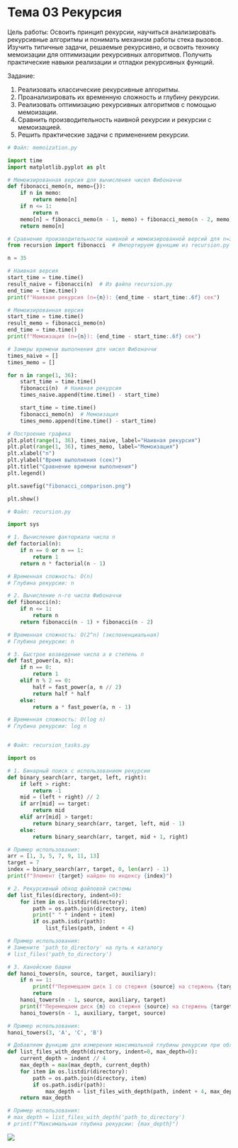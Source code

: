 # Тема 03 Рекурсия

Цель работы: Освоить принцип рекурсии, научиться анализировать рекурсивные алгоритмы и понимать механизм работы стека вызовов. Изучить типичные задачи, решаемые рекурсивно, и освоить технику мемоизации для оптимизации рекурсивных алгоритмов. Получить практические навыки
реализации и отладки рекурсивных функций.

Задание:
1.	Реализовать классические рекурсивные алгоритмы.
2.	Проанализировать их временную сложность и глубину рекурсии.
3.	Реализовать оптимизацию рекурсивных алгоритмов с помощью мемоизации.
4.	Сравнить производительность наивной рекурсии и рекурсии с мемоизацией.
5.	Решить практические задачи с применением рекурсии.


```PYTHON
# Файл: memoization.py

import time
import matplotlib.pyplot as plt

# Мемоизированная версия для вычисления чисел Фибоначчи
def fibonacci_memo(n, memo={}):
    if n in memo:
        return memo[n]
    if n <= 1:
        return n
    memo[n] = fibonacci_memo(n - 1, memo) + fibonacci_memo(n - 2, memo)
    return memo[n]

# Сравнение производительности наивной и мемоизированной версий для n=35
from recursion import fibonacci  # Импортируем функцию из recursion.py

n = 35

# Наивная версия
start_time = time.time()
result_naive = fibonacci(n)  # Из файла recursion.py
end_time = time.time()
print(f"Наивная рекурсия (n={n}): {end_time - start_time:.6f} сек")

# Мемоизированная версия
start_time = time.time()
result_memo = fibonacci_memo(n)
end_time = time.time()
print(f"Мемоизация (n={n}): {end_time - start_time:.6f} сек")

# Замеры времени выполнения для чисел Фибоначчи
times_naive = []
times_memo = []

for n in range(1, 36):
    start_time = time.time()
    fibonacci(n)  # Наивная рекурсия
    times_naive.append(time.time() - start_time)

    start_time = time.time()
    fibonacci_memo(n)  # Мемоизация
    times_memo.append(time.time() - start_time)

# Построение графика
plt.plot(range(1, 36), times_naive, label="Наивная рекурсия")
plt.plot(range(1, 36), times_memo, label="Мемоизация")
plt.xlabel("n")
plt.ylabel("Время выполнения (сек)")
plt.title("Сравнение времени выполнения")
plt.legend()

plt.savefig("fibonacci_comparison.png") 

plt.show()


```

```PYTHON
# Файл: recursion.py

import sys

# 1. Вычисление факториала числа n
def factorial(n):
    if n == 0 or n == 1:
        return 1
    return n * factorial(n - 1)

# Временная сложность: O(n)
# Глубина рекурсии: n

# 2. Вычисление n-го числа Фибоначчи
def fibonacci(n):
    if n <= 1:
        return n
    return fibonacci(n - 1) + fibonacci(n - 2)

# Временная сложность: O(2^n) (экспоненциальная)
# Глубина рекурсии: n

# 3. Быстрое возведение числа a в степень n
def fast_power(a, n):
    if n == 0:
        return 1
    elif n % 2 == 0:
        half = fast_power(a, n // 2)
        return half * half
    else:
        return a * fast_power(a, n - 1)

# Временная сложность: O(log n)
# Глубина рекурсии: log n


```

```PYTHON

# Файл: recursion_tasks.py

import os

# 1. Бинарный поиск с использованием рекурсии
def binary_search(arr, target, left, right):
    if left > right:
        return -1
    mid = (left + right) // 2
    if arr[mid] == target:
        return mid
    elif arr[mid] > target:
        return binary_search(arr, target, left, mid - 1)
    else:
        return binary_search(arr, target, mid + 1, right)

# Пример использования:
arr = [1, 3, 5, 7, 9, 11, 13]
target = 7
index = binary_search(arr, target, 0, len(arr) - 1)
print(f"Элемент {target} найден по индексу {index}")

# 2. Рекурсивный обход файловой системы
def list_files(directory, indent=0):
    for item in os.listdir(directory):
        path = os.path.join(directory, item)
        print(" " * indent + item)
        if os.path.isdir(path):
            list_files(path, indent + 4)

# Пример использования:
# Замените 'path_to_directory' на путь к каталогу
# list_files('path_to_directory')

# 3. Ханойские башни
def hanoi_towers(n, source, target, auxiliary):
    if n == 1:
        print(f"Перемещаем диск 1 со стержня {source} на стержень {target}")
        return
    hanoi_towers(n - 1, source, auxiliary, target)
    print(f"Перемещаем диск {n} со стержня {source} на стержень {target}")
    hanoi_towers(n - 1, auxiliary, target, source)

# Пример использования:
hanoi_towers(3, 'A', 'C', 'B')

# Добавляем функцию для измерения максимальной глубины рекурсии при обходе файловой системы
def list_files_with_depth(directory, indent=0, max_depth=0):
    current_depth = indent // 4
    max_depth = max(max_depth, current_depth)
    for item in os.listdir(directory):
        path = os.path.join(directory, item)
        if os.path.isdir(path):
            max_depth = list_files_with_depth(path, indent + 4, max_depth)
    return max_depth

# Пример использования:
# max_depth = list_files_with_depth('path_to_directory')
# print(f"Максимальная глубина рекурсии: {max_depth}")

```


<image src="./fibonacci_comparison.png">
